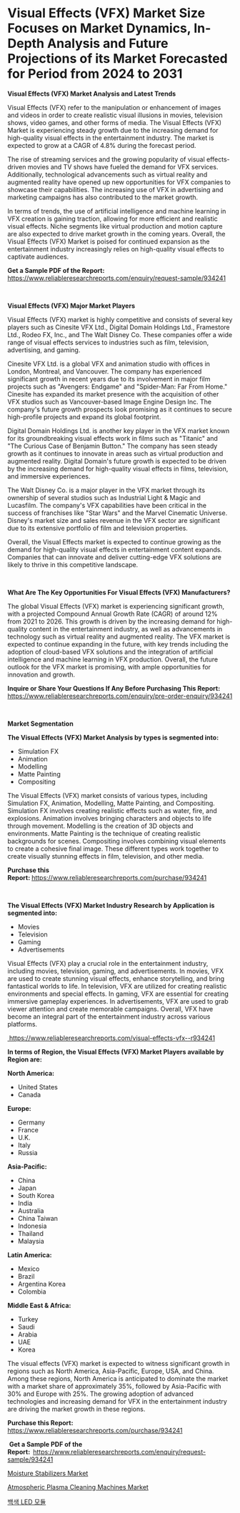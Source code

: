 <p><h1>Visual Effects (VFX) Market Size Focuses on Market Dynamics, In-Depth Analysis and Future Projections of its Market Forecasted for Period from 2024 to 2031</h1></p><p><strong>Visual Effects (VFX) Market Analysis and Latest Trends</strong></p>
<p><p>Visual Effects (VFX) refer to the manipulation or enhancement of images and videos in order to create realistic visual illusions in movies, television shows, video games, and other forms of media. The Visual Effects (VFX) Market is experiencing steady growth due to the increasing demand for high-quality visual effects in the entertainment industry. The market is expected to grow at a CAGR of 4.8% during the forecast period.</p><p>The rise of streaming services and the growing popularity of visual effects-driven movies and TV shows have fueled the demand for VFX services. Additionally, technological advancements such as virtual reality and augmented reality have opened up new opportunities for VFX companies to showcase their capabilities. The increasing use of VFX in advertising and marketing campaigns has also contributed to the market growth.</p><p>In terms of trends, the use of artificial intelligence and machine learning in VFX creation is gaining traction, allowing for more efficient and realistic visual effects. Niche segments like virtual production and motion capture are also expected to drive market growth in the coming years. Overall, the Visual Effects (VFX) Market is poised for continued expansion as the entertainment industry increasingly relies on high-quality visual effects to captivate audiences.</p></p>
<p><strong>Get a Sample PDF of the Report:&nbsp;</strong> <a href="https://www.reliableresearchreports.com/enquiry/request-sample/934241">https://www.reliableresearchreports.com/enquiry/request-sample/934241</a></p>
<p>&nbsp;</p>
<p><strong>Visual Effects (VFX) Major Market Players</strong></p>
<p><p>Visual Effects (VFX) market is highly competitive and consists of several key players such as Cinesite VFX Ltd., Digital Domain Holdings Ltd., Framestore Ltd., Rodeo FX, Inc., and The Walt Disney Co. These companies offer a wide range of visual effects services to industries such as film, television, advertising, and gaming.</p><p>Cinesite VFX Ltd. is a global VFX and animation studio with offices in London, Montreal, and Vancouver. The company has experienced significant growth in recent years due to its involvement in major film projects such as "Avengers: Endgame" and "Spider-Man: Far From Home." Cinesite has expanded its market presence with the acquisition of other VFX studios such as Vancouver-based Image Engine Design Inc. The company's future growth prospects look promising as it continues to secure high-profile projects and expand its global footprint.</p><p>Digital Domain Holdings Ltd. is another key player in the VFX market known for its groundbreaking visual effects work in films such as "Titanic" and "The Curious Case of Benjamin Button." The company has seen steady growth as it continues to innovate in areas such as virtual production and augmented reality. Digital Domain's future growth is expected to be driven by the increasing demand for high-quality visual effects in films, television, and immersive experiences.</p><p>The Walt Disney Co. is a major player in the VFX market through its ownership of several studios such as Industrial Light & Magic and Lucasfilm. The company's VFX capabilities have been critical in the success of franchises like "Star Wars" and the Marvel Cinematic Universe. Disney's market size and sales revenue in the VFX sector are significant due to its extensive portfolio of film and television properties.</p><p>Overall, the Visual Effects market is expected to continue growing as the demand for high-quality visual effects in entertainment content expands. Companies that can innovate and deliver cutting-edge VFX solutions are likely to thrive in this competitive landscape.</p></p>
<p>&nbsp;</p>
<p><strong>What Are The Key Opportunities For Visual Effects (VFX) Manufacturers?</strong></p>
<p><p>The global Visual Effects (VFX) market is experiencing significant growth, with a projected Compound Annual Growth Rate (CAGR) of around 12% from 2021 to 2026. This growth is driven by the increasing demand for high-quality content in the entertainment industry, as well as advancements in technology such as virtual reality and augmented reality. The VFX market is expected to continue expanding in the future, with key trends including the adoption of cloud-based VFX solutions and the integration of artificial intelligence and machine learning in VFX production. Overall, the future outlook for the VFX market is promising, with ample opportunities for innovation and growth.</p></p>
<p><strong>Inquire or Share Your Questions If Any Before Purchasing This Report:</strong> <a href="https://www.reliableresearchreports.com/enquiry/pre-order-enquiry/934241">https://www.reliableresearchreports.com/enquiry/pre-order-enquiry/934241</a></p>
<p>&nbsp;</p>
<p><strong>Market Segmentation</strong></p>
<p><strong>The Visual Effects (VFX) Market Analysis by types is segmented into:</strong></p>
<p><ul><li>Simulation FX</li><li>Animation</li><li>Modelling</li><li>Matte Painting</li><li>Compositing</li></ul></p>
<p><p>The Visual Effects (VFX) market consists of various types, including Simulation FX, Animation, Modelling, Matte Painting, and Compositing. Simulation FX involves creating realistic effects such as water, fire, and explosions. Animation involves bringing characters and objects to life through movement. Modelling is the creation of 3D objects and environments. Matte Painting is the technique of creating realistic backgrounds for scenes. Compositing involves combining visual elements to create a cohesive final image. These different types work together to create visually stunning effects in film, television, and other media.</p></p>
<p><strong>Purchase this Report:&nbsp;</strong><a href="https://www.reliableresearchreports.com/purchase/934241">https://www.reliableresearchreports.com/purchase/934241</a></p>
<p>&nbsp;</p>
<p><strong>The Visual Effects (VFX) Market Industry Research by Application is segmented into:</strong></p>
<p><ul><li>Movies</li><li>Television</li><li>Gaming</li><li>Advertisements</li></ul></p>
<p><p>Visual Effects (VFX) play a crucial role in the entertainment industry, including movies, television, gaming, and advertisements. In movies, VFX are used to create stunning visual effects, enhance storytelling, and bring fantastical worlds to life. In television, VFX are utilized for creating realistic environments and special effects. In gaming, VFX are essential for creating immersive gameplay experiences. In advertisements, VFX are used to grab viewer attention and create memorable campaigns. Overall, VFX have become an integral part of the entertainment industry across various platforms.</p></p>
<p><a href="https://www.reliableresearchreports.com/visual-effects-vfx--r934241">&nbsp;https://www.reliableresearchreports.com/visual-effects-vfx--r934241</a></p>
<p><strong>In terms of Region, the Visual Effects (VFX) Market Players available by Region are:</strong></p>
<p>
    <p> <strong> North America: </strong>
        <ul>
            <li>United States</li>
            <li>Canada</li>
        </ul>
        </p> 
    <p> <strong> Europe: </strong>
        <ul>
            <li>Germany</li>
            <li>France</li>
            <li>U.K.</li>
            <li>Italy</li>
            <li>Russia</li>
        </ul>
        </p> 
    <p> <strong> Asia-Pacific: </strong>
        <ul>
            <li>China</li>
            <li>Japan</li>
            <li>South Korea</li>
            <li>India</li>
            <li>Australia</li>
            <li>China Taiwan</li>
            <li>Indonesia</li>
            <li>Thailand</li>
            <li>Malaysia</li>
        </ul>
        </p> 
    <p> <strong> Latin America: </strong>
        <ul>
            <li>Mexico</li>
            <li>Brazil</li>
            <li>Argentina Korea</li>
            <li>Colombia</li>
        </ul>
        </p> 
    <p> <strong> Middle East & Africa: </strong>
        <ul>
            <li>Turkey</li>
            <li>Saudi</li>
            <li>Arabia</li>
            <li>UAE</li>
            <li>Korea</li>
        </ul>
    </p>
    </p>
<p><p>The visual effects (VFX) market is expected to witness significant growth in regions such as North America, Asia-Pacific, Europe, USA, and China. Among these regions, North America is anticipated to dominate the market with a market share of approximately 35%, followed by Asia-Pacific with 30% and Europe with 25%. The growing adoption of advanced technologies and increasing demand for VFX in the entertainment industry are driving the market growth in these regions.</p></p>
<p><strong>Purchase this Report: </strong><a href="https://www.reliableresearchreports.com/purchase/934241">https://www.reliableresearchreports.com/purchase/934241</a></p>
<p>&nbsp;<strong>Get a Sample PDF of the Report:&nbsp;&nbsp;</strong><a href="https://www.reliableresearchreports.com/enquiry/request-sample/934241">https://www.reliableresearchreports.com/enquiry/request-sample/934241</a></p>
<p><strong></strong></p>
<p><p><a href="https://www.linkedin.com/pulse/moisture-stabilizers-market-provides-comprehensive-analysis-frokf">Moisture Stabilizers Market</a></p><p><a href="https://www.linkedin.com/pulse/atmospheric-plasma-cleaning-machines-market-size-share-amp-nacme">Atmospheric Plasma Cleaning Machines Market</a></p><p><a href="https://github.com/akzkkws047661437/Market-Research-Report-List-2/blob/main/219263962428.md">백색 LED 모듈</a></p></p>